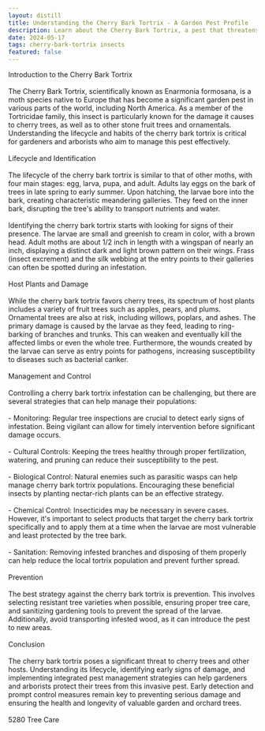 ```yaml
---
layout: distill
title: Understanding the Cherry Bark Tortrix - A Garden Pest Profile
description: Learn about the Cherry Bark Tortrix, a pest that threatens gardens, and gain insights on identifying and controlling this insect.
date: 2024-05-17
tags: cherry-bark-tortrix insects
featured: false
---
```


Introduction to the Cherry Bark Tortrix<br /><br />The Cherry Bark Tortrix, scientifically known as Enarmonia formosana, is a moth species native to Europe that has become a significant garden pest in various parts of the world, including North America. As a member of the Tortricidae family, this insect is particularly known for the damage it causes to cherry trees, as well as to other stone fruit trees and ornamentals. Understanding the lifecycle and habits of the cherry bark tortrix is critical for gardeners and arborists who aim to manage this pest effectively.<br /><br />Lifecycle and Identification<br /><br />The lifecycle of the cherry bark tortrix is similar to that of other moths, with four main stages: egg, larva, pupa, and adult. Adults lay eggs on the bark of trees in late spring to early summer. Upon hatching, the larvae bore into the bark, creating characteristic meandering galleries. They feed on the inner bark, disrupting the tree's ability to transport nutrients and water.<br /><br />Identifying the cherry bark tortrix starts with looking for signs of their presence. The larvae are small and greenish to cream in color, with a brown head. Adult moths are about 1/2 inch in length with a wingspan of nearly an inch, displaying a distinct dark and light brown pattern on their wings. Frass (insect excrement) and the silk webbing at the entry points to their galleries can often be spotted during an infestation.<br /><br />Host Plants and Damage<br /><br />While the cherry bark tortrix favors cherry trees, its spectrum of host plants includes a variety of fruit trees such as apples, pears, and plums. Ornamental trees are also at risk, including willows, poplars, and ashes. The primary damage is caused by the larvae as they feed, leading to ring-barking of branches and trunks. This can weaken and eventually kill the affected limbs or even the whole tree. Furthermore, the wounds created by the larvae can serve as entry points for pathogens, increasing susceptibility to diseases such as bacterial canker.<br /><br />Management and Control<br /><br />Controlling a cherry bark tortrix infestation can be challenging, but there are several strategies that can help manage their populations:<br /><br />- Monitoring: Regular tree inspections are crucial to detect early signs of infestation. Being vigilant can allow for timely intervention before significant damage occurs.<br /><br />- Cultural Controls: Keeping the trees healthy through proper fertilization, watering, and pruning can reduce their susceptibility to the pest.<br /><br />- Biological Control: Natural enemies such as parasitic wasps can help manage cherry bark tortrix populations. Encouraging these beneficial insects by planting nectar-rich plants can be an effective strategy.<br /><br />- Chemical Control: Insecticides may be necessary in severe cases. However, it's important to select products that target the cherry bark tortrix specifically and to apply them at a time when the larvae are most vulnerable and least protected by the tree bark.<br /><br />- Sanitation: Removing infested branches and disposing of them properly can help reduce the local tortrix population and prevent further spread.<br /><br />Prevention<br /><br />The best strategy against the cherry bark tortrix is prevention. This involves selecting resistant tree varieties when possible, ensuring proper tree care, and sanitizing gardening tools to prevent the spread of the larvae. Additionally, avoid transporting infested wood, as it can introduce the pest to new areas.<br /><br />Conclusion<br /><br />The cherry bark tortrix poses a significant threat to cherry trees and other hosts. Understanding its lifecycle, identifying early signs of damage, and implementing integrated pest management strategies can help gardeners and arborists protect their trees from this invasive pest. Early detection and prompt control measures remain key to preventing serious damage and ensuring the health and longevity of valuable garden and orchard trees.<br /><br />5280 Tree Care
